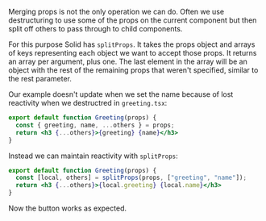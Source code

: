 Merging props is not the only operation we can do. Often we use destructuring to use some of the props on the current component but then split off others to pass through to child components.

For this purpose Solid has `splitProps`. It takes the props object and arrays of keys representing each object we want to accept those props. It returns an array per argument, plus one. The last element in the array will be an object with the rest of the remaining props that weren't specified, similar to the rest parameter.

Our example doesn't update when we set the name because of lost reactivity when we destructred in `greeting.tsx`:
```jsx
export default function Greeting(props) {
  const { greeting, name, ...others } = props;
  return <h3 {...others}>{greeting} {name}</h3>
}
```

Instead we can maintain reactivity with `splitProps`:
```jsx
export default function Greeting(props) {
  const [local, others] = splitProps(props, ["greeting", "name"]);
  return <h3 {...others}>{local.greeting} {local.name}</h3>
}
```
Now the button works as expected.

